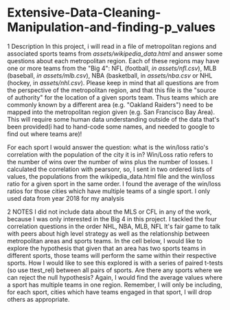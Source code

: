 # Extensive-Data-Cleaning-Manipulation-and-finding-p_values
1  Description
In this project, i will read in a file of metropolitan regions and associated sports teams from _assets/wikipedia_data.html_ and answer some questions about each metropolitan region. Each of these regions may have one or more teams from the "Big 4": NFL (football, _in assets/nfl.csv_), MLB (baseball, _in assets/mlb.csv_), NBA (basketball, in _assets/nba.csv_ or NHL (hockey, in _assets/nhl.csv_). Please keep in mind that all questions are from the perspective of the metropolitan region, and that this file is the "source of authority" for the location of a given sports team. Thus teams which are commonly known by a different area (e.g. "Oakland Raiders") need to be mapped into the metropolitan region given (e.g. San Francisco Bay Area). This will require some human data understanding outside of the data that's been provided(i had to hand-code some names, and needed to google to find out where teams are)!

For each sport I would answer the question: what is the win/loss ratio's correlation with the population of the city it is in? Win/Loss ratio refers to the number of wins over the number of wins plus the number of losses. I calculated the correlation with pearsonr, so, I sent in two ordered lists of values, the populations from the wikipedia_data.html file and the win/loss ratio for a given sport in the same order. I found the average of the win/loss ratios for those cities which have multiple teams of a single sport. I only used data from year 2018 for my analysis

2  NOTES
I did not include data about the MLS or CFL in any of the work, because I was only interested in the Big 4 in this project.
I tackled the four correlation questions in the order NHL, NBA, MLB, NFL
It's fair game to talk with peers about high level strategy as well as the relationship between metropolitan areas and sports teams.
In the cell below, I would like to explore the hypothesis that given that an area has two sports teams in different sports, those teams will perform the same within their respective sports. How I would like to see this explored is with a series of paired t-tests (so use ttest_rel) between all pairs of sports. Are there any sports where we can reject the null hypothesis? Again, I would find the average values where a sport has multiple teams in one region. Remember, I will only be including, for each sport, cities which have teams engaged in that sport, I will drop others as appropriate.
